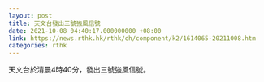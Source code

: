 ```yaml
---
layout: post
title: 天文台發出三號強風信號
date: 2021-10-08 04:40:17.000000000 +08:00
link: https://news.rthk.hk/rthk/ch/component/k2/1614065-20211008.htm
categories: rthk
---
```


天文台於清晨4時40分，發出三號強風信號。
